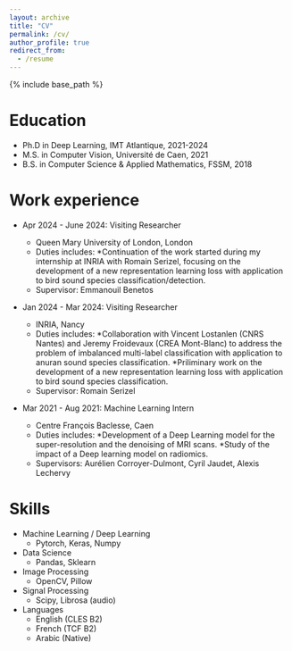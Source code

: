 ```yaml
---
layout: archive
title: "CV"
permalink: /cv/
author_profile: true
redirect_from:
  - /resume
---
```


{% include base_path %}

Education
======
* Ph.D in Deep Learning, IMT Atlantique, 2021-2024
* M.S. in Computer Vision, Université de Caen, 2021
* B.S. in Computer Science & Applied Mathematics, FSSM, 2018

Work experience
======
* Apr 2024 - June 2024: Visiting Researcher
  * Queen Mary University of London, London
  * Duties includes:
    *Continuation of the work started during my internship at INRIA with Romain Serizel, focusing on the development of a new representation learning loss with application to bird sound species classification/detection.
  * Supervisor: Emmanouil Benetos

* Jan 2024 - Mar 2024: Visiting Researcher
  * INRIA, Nancy
  * Duties includes:
    *Collaboration with Vincent Lostanlen (CNRS Nantes) and Jeremy Froidevaux (CREA Mont-Blanc) to address the problem of imbalanced multi-label classification with application to anuran sound species classification.
    *Priliminary work on the development of a new representation learning loss with application to bird sound species classification.
  * Supervisor: Romain Serizel

* Mar 2021 - Aug 2021: Machine Learning Intern
  * Centre François Baclesse, Caen
  * Duties includes:
    *Development of a Deep Learning model for the super-resolution and the denoising of MRI scans.
    *Study of the impact of a Deep learning model on radiomics.
  * Supervisors: Aurélien Corroyer-Dulmont, Cyril Jaudet, Alexis Lechervy
  
Skills
======
* Machine Learning / Deep Learning
  * Pytorch, Keras, Numpy
* Data Science
  * Pandas, Sklearn
* Image Processing
  * OpenCV, Pillow
* Signal Processing
  * Scipy, Librosa (audio)
* Languages
  * English (CLES B2)
  * French (TCF B2)
  * Arabic (Native)

<!-- Publications
======
  <ul>{% for post in site.publications reversed %}
    {% include archive-single-cv.html %}
  {% endfor %}</ul> -->
  
<!-- Talks
======
  <ul>{% for post in site.talks reversed %}
    {% include archive-single-talk-cv.html  %}
  {% endfor %}</ul>
  
Teaching
======
  <ul>{% for post in site.teaching reversed %}
    {% include archive-single-cv.html %}
  {% endfor %}</ul>
  
Service and leadership
======
* Currently signed in to 43 different slack teams -->
